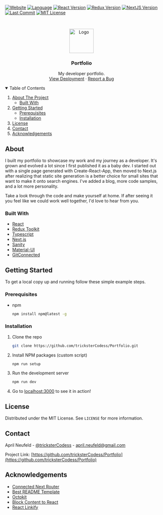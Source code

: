 <!--
*** This README was created using the Best-README-Template: 
*** https://github.com/othneildrew/Best-README-Template/blob/master/README.md
-->



<!-- PROJECT SHIELDS -->
[![Website][website-shield]][website-url]
[![Language][language-shield]][repo-url]
[![React Version][react-version-shield]][package-url]
[![Redux Version][redux-version-shield]][package-url]
[![NextJS Version][next-version-shield]][package-url]
[![Last Commit][last-commit-shield]][last-commit-url]
[![MIT License][license-shield]][license-url]



<!-- PROJECT LOGO -->
<br />
<p align="center">
  <a href="https://github.com/tricksterCodess/Portfolio/blob/main/public/favicon.ico">
    <img src="/public/favicon.ico" alt="Logo" width="80" height="80">
  </a>

  <h3 align="center">Portfolio</h3>

  <p align="center">
    My developer portfolio.
    <br />
    <a href="https://www.trickstercodess.com">View Deployment</a>
    ·
    <a href="https://github.com/tricksterCodess/Portfolio/issues">Report a Bug</a>
  </p>
</p>



<!-- TABLE OF CONTENTS -->
<details open="open">
  <summary>Table of Contents</summary>
  <ol>
    <li>
      <a href="#about-the-project">About The Project</a>
      <ul>
        <li><a href="#built-with">Built With</a></li>
      </ul>
    </li>
    <li>
      <a href="#getting-started">Getting Started</a>
      <ul>
        <li><a href="#prerequisites">Prerequisites</a></li>
        <li><a href="#installation">Installation</a></li>
      </ul>
    </li>
    <li><a href="#license">License</a></li>
    <li><a href="#contact">Contact</a></li>
    <li><a href="#acknowledgements">Acknowledgements</a></li>
  </ol>
</details>



<!-- ABOUT THE PROJECT -->
## About

I built my portfolio to showcase my work and my journey as a developer. It's grown and evolved a lot
since I first published it as a baby dev. I started out with a single page generated with Create-React-App, 
then moved to Next.js after realizing that static site generation is a better choice for small sites that
want to make it onto search engines. I've added a blog, more code samples, and a lot more personality.

Take a look through the code and make yourself at home. If after seeing it you feel like we could work
well together, I'd love to hear from you.



### Built With

* [React](https://reactjs.org)
* [Redux Toolkit](https://redux-toolkit.js.org)
* [Typescript](https://www.typescriptlang.org)
* [Next.js](https://nextjs.org)
* [Sanity](https://www.sanity.io)
* [Material-UI](https://material-ui.com)
* [GitConnected](https://gitconnected.com)



<!-- GETTING STARTED -->
## Getting Started

To get a local copy up and running follow these simple example steps.

### Prerequisites

* npm
  ```sh
  npm install npm@latest -g
  ```

### Installation

1. Clone the repo
   ```sh
   git clone https://github.com/tricksterCodess/Portfolio.git
   ```
2. Install NPM packages (custom script)
   ```sh
   npm run setup
   ```
3. Run the development server
   ```sh
   npm run dev
   ```
 4. Go to [localhost:3000](http://localhost:3000/) to see it in action!



<!-- LICENSE -->
## License

Distributed under the MIT License. See `LICENSE` for more information.



<!-- CONTACT -->
## Contact

April Neufeld - [@tricksterCodess](https://gitconnected.com/trickstercodess) - april.neufeld@gmail.com

Project Link: [https://github.com/tricksterCodess/Portfolio](https://github.com/tricksterCodess/Portfolio)



<!-- ACKNOWLEDGEMENTS -->
## Acknowledgements
* [Connected Next Router](https://www.npmjs.com/package/connected-next-router)
* [Best README Template](https://github.com/othneildrew/Best-README-Template/blob/master/README.md)
* [Octokit](https://github.com/octokit/request.js#readme)
* [Block Content to React](https://github.com/sanity-io/block-content-to-react#readme)
* [React Linkify](http://tasti.github.io/react-linkify/)



<!-- MARKDOWN LINKS & IMAGES -->
<!-- https://www.markdownguide.org/basic-syntax/#reference-style-links -->
[last-commit-shield]: https://img.shields.io/github/last-commit/tricksterCodess/Portfolio.svg
[last-commit-url]: https://github.com/tricksterCodess/Portfolio/commits/main
[license-shield]: https://img.shields.io/github/license/tricksterCodess/Portfolio.svg
[license-url]: https://github.com/tricksterCodess/Portfolio/blob/main/LICENSE.txt
[language-shield]: https://img.shields.io/github/languages/top/tricksterCodess/Portfolio.svg
[next-version-shield]: https://img.shields.io/github/package-json/dependency-version/tricksterCodess/Portfolio/next.svg
[package-url]: https://github.com/tricksterCodess/Portfolio/blob/main/package.json
[product-screenshot]: images/screenshot.png
[react-version-shield]: https://img.shields.io/github/package-json/dependency-version/tricksterCodess/Portfolio/react.svg
[redux-version-shield]: https://img.shields.io/github/package-json/dependency-version/tricksterCodess/Portfolio/redux.svg
[repo-url]: https://github.com/tricksterCodess/Portfolio
[website-shield]: https://img.shields.io/website?url=https%3A%2F%2Fwww.trickstercodess.com
[website-url]: https://www.trickstercodess.com

